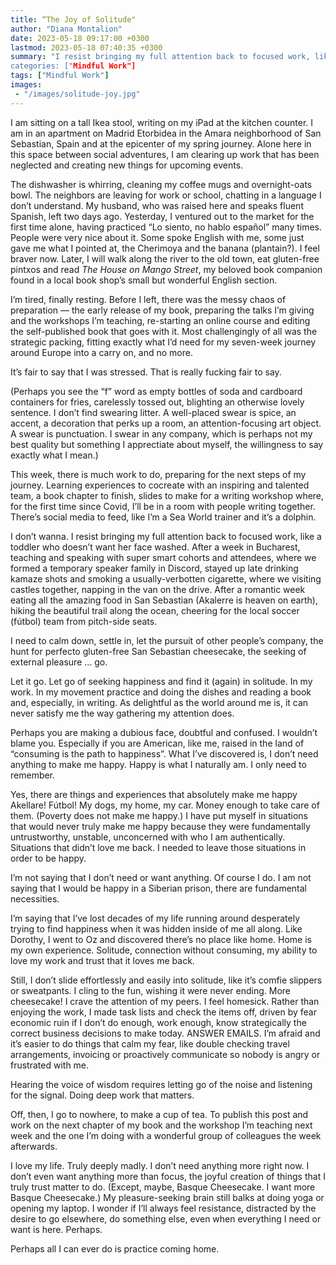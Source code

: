 ```yaml
---
title: “The Joy of Solitude"
author: "Diana Montalion"
date: 2023-05-18 09:17:00 +0300
lastmod: 2023-05-18 07:40:35 +0300
summary: "I resist bringing my full attention back to focused work, like a toddler who doesn’t want her face washed. Even though, focus is joy.”
categories: ["Mindful Work"]
tags: ["Mindful Work"]
images: 
 - "/images/solitude-joy.jpg"
---
```


I am sitting on a tall Ikea stool, writing on my iPad at the kitchen counter. I am in an apartment on Madrid Etorbidea in the Amara neighborhood of San Sebastian, Spain and at the epicenter of my spring journey. Alone here in this space between social adventures, I am clearing up work that has been neglected and creating new things for upcoming events. 

The dishwasher is whirring, cleaning my coffee mugs and overnight-oats bowl. The neighbors are leaving for work or school, chatting in a language I don’t understand. My husband, who was raised here and speaks fluent Spanish, left two days ago. Yesterday, I ventured out to the market for the first time alone, having practiced “Lo siento, no hablo español” many times. People were very nice about it. Some spoke English with me, some just gave me what I pointed at, the Cherimoya and the banana (plantain?). I feel braver now. Later, I will walk along the river to the old town, eat gluten-free pintxos and read *The House on Mango Street*, my beloved book companion found in a local book shop’s small but wonderful English section.

I’m tired, finally resting. Before I left, there was the messy chaos of preparation — the early release of my book, preparing the talks I’m giving and the workshops I’m teaching, re-starting an online course and editing the self-published book that goes with it. Most challengingly of all was the strategic packing, fitting exactly what I’d need for my seven-week journey around Europe into a carry on, and no more.

It’s fair to say that I was stressed. That is really fucking fair to say.

(Perhaps you see the “f” word as empty bottles of soda and cardboard containers for fries, carelessly tossed out, blighting an otherwise lovely sentence. I don’t find swearing litter. A well-placed swear is spice, an accent, a decoration that perks up a room, an attention-focusing art object. A swear is punctuation. I swear in any company, which is perhaps not my best quality but something I apprectiate about myself, the willingness to say exactly what I mean.)

This week, there is much work to do, preparing for the next steps of my journey. Learning experiences to cocreate with an inspiring and talented team, a book chapter to finish, slides to make for a writing workshop where, for the first time since Covid, I’ll be in a room with people writing together. There’s social media to feed, like I’m a Sea World trainer and it’s a dolphin. 

I don’t wanna. I resist bringing my full attention back to focused work, like a toddler who doesn’t want her face washed. After a week in Bucharest, teaching and speaking with super smart cohorts and attendees, where we formed a temporary speaker family in Discord, stayed up late drinking kamaze shots and smoking a usually-verbotten cigarette, where we visiting castles together, napping in the van on the drive. After a romantic week eating all the amazing food in San Sebastian (Akalerre is heaven on earth), hiking the beautiful trail along the ocean, cheering for the local soccer (fútbol) team from pitch-side seats. 

I need to calm down, settle in, let the pursuit of other people’s company, the hunt for perfecto gluten-free San Sebastian cheesecake, the seeking of external pleasure … go.

Let it go. Let go of seeking happiness and find it (again) in solitude. In my work. In my movement practice and doing the dishes and reading a book and, especially, in writing. As delightful as the world around me is, it can never satisfy me the way gathering my attention does.

Perhaps you are making a dubious face, doubtful and confused. I wouldn’t blame you. Especially if you are American, like me, raised in the land of “consuming is the path to happiness”. What I’ve discovered is, I don’t need anything to make me happy. Happy is what I naturally am. I only need to remember.

Yes, there are things and experiences that absolutely make me happy Akellare! Fútbol! My dogs, my home, my car. Money enough to take care of them. (Poverty does not make me happy.) I have put myself in situations that would never truly make me happy because they were fundamentally untrustworthy, unstable, unconcerned with who I am authentically. Situations that didn’t love me back. I needed to leave those situations in order to be happy.

I’m not saying that I don’t need or want anything. Of course I do. I am not saying that I would be happy in a Siberian prison, there are fundamental necessities. 

I’m saying that I’ve lost decades of my life running around desperately trying to find happiness when it was hidden inside of me all along. Like Dorothy, I went to Oz and discovered there’s no place like home. Home is my own experience. Solitude, connection without consuming, my ability to love my work and trust that it loves me back.

Still, I don’t slide effortlessly and easily into solitude, like it’s comfie slippers or sweatpants. I cling to the fun, wishing it were never ending. More cheesecake! I crave the attention of my peers. I feel homesick. Rather than enjoying the work, I made task lists and check the items off, driven by fear economic ruin if I don’t do enough, work enough, know strategically the correct business decisions to make today. ANSWER EMAILS. I’m afraid and it’s easier to do things that calm my fear, like double checking travel arrangements, invoicing or proactively communicate so nobody is angry or frustrated with me. 

Hearing the voice of wisdom requires letting go of the noise and listening for the signal. Doing deep work that matters.

Off, then, I go to nowhere, to make a cup of tea. To publish this post and work on the next chapter of my book and the workshop I’m teaching next week and the one I’m doing with a wonderful group of colleagues the week afterwards. 

I love my life. Truly deeply madly. I don’t need anything more right now. I don’t even want anything more than focus, the joyful creation of things that I truly trust matter to do. (Except, maybe, Basque Cheesecake. I want more Basque Cheesecake.) My pleasure-seeking brain still balks at doing yoga or opening my laptop. I wonder if I’ll always feel resistance, distracted by the desire to go elsewhere, do something else, even when everything I need or want is here. Perhaps. 

Perhaps all I can ever do is practice coming home.

